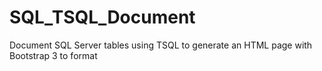 # SQL_TSQL_Document
Document SQL Server tables using TSQL to generate an HTML page with Bootstrap 3 to format

